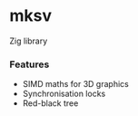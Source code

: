# mksv

Zig library

### Features

- SIMD maths for 3D graphics
- Synchronisation locks
- Red-black tree
